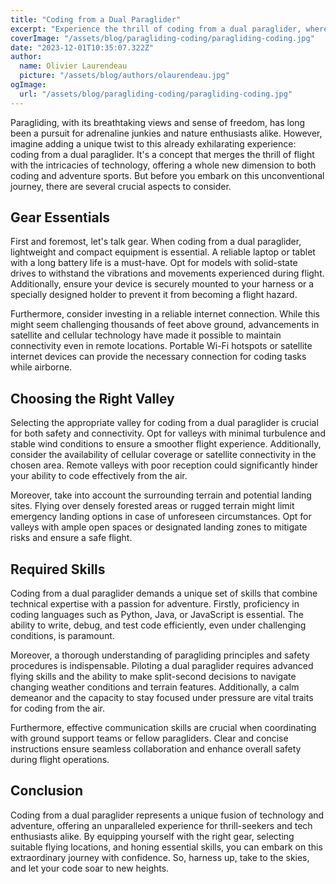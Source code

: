 ```yaml
---
title: "Coding from a Dual Paraglider"
excerpt: "Experience the thrill of coding from a dual paraglider, where technology meets adventure in the skies. Equipped with lightweight gear and a reliable internet connection, embark on a journey like no other. Navigate through valleys with stable wind conditions, ensuring a safe and seamless coding experience. Master the art of coding while soaring to new heights, merging the realms of technology and adrenaline-fueled exploration."
coverImage: "/assets/blog/paragliding-coding/paragliding-coding.jpg"
date: "2023-12-01T10:35:07.322Z"
author:
  name: Olivier Laurendeau
  picture: "/assets/blog/authors/olaurendeau.jpg"
ogImage:
  url: "/assets/blog/paragliding-coding/paragliding-coding.jpg"
---
```


Paragliding, with its breathtaking views and sense of freedom, has long been a pursuit for adrenaline junkies and nature enthusiasts alike. However, imagine adding a unique twist to this already exhilarating experience: coding from a dual paraglider. It's a concept that merges the thrill of flight with the intricacies of technology, offering a whole new dimension to both coding and adventure sports. But before you embark on this unconventional journey, there are several crucial aspects to consider.

## Gear Essentials

First and foremost, let's talk gear. When coding from a dual paraglider, lightweight and compact equipment is essential. A reliable laptop or tablet with a long battery life is a must-have. Opt for models with solid-state drives to withstand the vibrations and movements experienced during flight. Additionally, ensure your device is securely mounted to your harness or a specially designed holder to prevent it from becoming a flight hazard.

Furthermore, consider investing in a reliable internet connection. While this might seem challenging thousands of feet above ground, advancements in satellite and cellular technology have made it possible to maintain connectivity even in remote locations. Portable Wi-Fi hotspots or satellite internet devices can provide the necessary connection for coding tasks while airborne.

## Choosing the Right Valley

Selecting the appropriate valley for coding from a dual paraglider is crucial for both safety and connectivity. Opt for valleys with minimal turbulence and stable wind conditions to ensure a smoother flight experience. Additionally, consider the availability of cellular coverage or satellite connectivity in the chosen area. Remote valleys with poor reception could significantly hinder your ability to code effectively from the air.

Moreover, take into account the surrounding terrain and potential landing sites. Flying over densely forested areas or rugged terrain might limit emergency landing options in case of unforeseen circumstances. Opt for valleys with ample open spaces or designated landing zones to mitigate risks and ensure a safe flight.

## Required Skills

Coding from a dual paraglider demands a unique set of skills that combine technical expertise with a passion for adventure. Firstly, proficiency in coding languages such as Python, Java, or JavaScript is essential. The ability to write, debug, and test code efficiently, even under challenging conditions, is paramount.

Moreover, a thorough understanding of paragliding principles and safety procedures is indispensable. Piloting a dual paraglider requires advanced flying skills and the ability to make split-second decisions to navigate changing weather conditions and terrain features. Additionally, a calm demeanor and the capacity to stay focused under pressure are vital traits for coding from the air.

Furthermore, effective communication skills are crucial when coordinating with ground support teams or fellow paragliders. Clear and concise instructions ensure seamless collaboration and enhance overall safety during flight operations.

## Conclusion

Coding from a dual paraglider represents a unique fusion of technology and adventure, offering an unparalleled experience for thrill-seekers and tech enthusiasts alike. By equipping yourself with the right gear, selecting suitable flying locations, and honing essential skills, you can embark on this extraordinary journey with confidence. So, harness up, take to the skies, and let your code soar to new heights.

